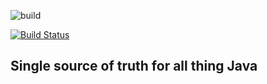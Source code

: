 ![build](https://github.com/saurabhpro/JAVA/actions/workflows/maven.yml/badge.svg)

[![Build Status](https://travis-ci.com/saurabhpro/JAVA.svg?branch=master)](https://travis-ci.com/saurabhpro/JAVA)

## Single source of truth for all thing Java
